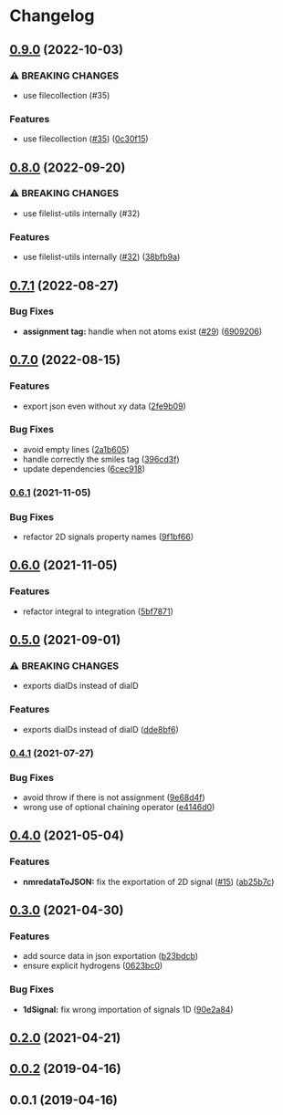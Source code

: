 # Changelog

## [0.9.0](https://github.com/cheminfo/nmredata/compare/v0.8.0...v0.9.0) (2022-10-03)


### ⚠ BREAKING CHANGES

* use filecollection (#35)

### Features

* use filecollection ([#35](https://github.com/cheminfo/nmredata/issues/35)) ([0c30f15](https://github.com/cheminfo/nmredata/commit/0c30f15b10436641e36f5516d4dd54d3c0a8d52f))

## [0.8.0](https://github.com/cheminfo/nmredata/compare/v0.7.1...v0.8.0) (2022-09-20)


### ⚠ BREAKING CHANGES

* use filelist-utils internally (#32)

### Features

* use filelist-utils internally ([#32](https://github.com/cheminfo/nmredata/issues/32)) ([38bfb9a](https://github.com/cheminfo/nmredata/commit/38bfb9ad8e1339f1680a9da9088cfae626b4ed6e))

## [0.7.1](https://github.com/cheminfo/nmredata/compare/v0.7.0...v0.7.1) (2022-08-27)


### Bug Fixes

* **assignment tag:** handle when not atoms exist ([#29](https://github.com/cheminfo/nmredata/issues/29)) ([6909206](https://github.com/cheminfo/nmredata/commit/69092067102bcfd7e41c37750e9ee7ce2a33da4f))

## [0.7.0](https://github.com/cheminfo/nmredata/compare/v0.6.1...v0.7.0) (2022-08-15)


### Features

* export json even without xy data ([2fe9b09](https://github.com/cheminfo/nmredata/commit/2fe9b0971b0da926942d1b0ac35ed60d50512d40))


### Bug Fixes

* avoid empty lines ([2a1b605](https://github.com/cheminfo/nmredata/commit/2a1b6054dd0e635612863840f7068956337bacb4))
* handle correctly the smiles tag ([396cd3f](https://github.com/cheminfo/nmredata/commit/396cd3fd91c8e955e9138100cdd24de46ccba8e2))
* update dependencies ([6cec918](https://github.com/cheminfo/nmredata/commit/6cec9187e21ee1a2a4bc5e03204e3fd3627c8a45))

### [0.6.1](https://www.github.com/cheminfo/nmredata/compare/v0.6.0...v0.6.1) (2021-11-05)


### Bug Fixes

* refactor 2D signals property names ([9f1bf66](https://www.github.com/cheminfo/nmredata/commit/9f1bf66de9493b8e99e564d8fe0526b3bf50760a))

## [0.6.0](https://www.github.com/cheminfo/nmredata/compare/v0.5.0...v0.6.0) (2021-11-05)


### Features

* refactor integral to integration ([5bf7871](https://www.github.com/cheminfo/nmredata/commit/5bf78711e964287ad3b826b8350796f3f3186f3f))

## [0.5.0](https://www.github.com/cheminfo/nmredata/compare/v0.4.1...v0.5.0) (2021-09-01)


### ⚠ BREAKING CHANGES

* exports diaIDs instead of diaID

### Features

* exports diaIDs instead of diaID ([dde8bf6](https://www.github.com/cheminfo/nmredata/commit/dde8bf65ae78f640e767e142dd466f3e7353f41c))

### [0.4.1](https://www.github.com/cheminfo/nmredata/compare/v0.4.0...v0.4.1) (2021-07-27)


### Bug Fixes

* avoid throw if there is not assignment ([9e68d4f](https://www.github.com/cheminfo/nmredata/commit/9e68d4f5e8b126d06735c96807975a4f6b0e12b4))
* wrong use of optional chaining operator ([e4146d0](https://www.github.com/cheminfo/nmredata/commit/e4146d055e8c17b75bb7177cdac766f99a6f7c67))

## [0.4.0](https://www.github.com/cheminfo/nmredata/compare/v0.3.0...v0.4.0) (2021-05-04)


### Features

* **nmredataToJSON:** fix the exportation of 2D signal ([#15](https://www.github.com/cheminfo/nmredata/issues/15)) ([ab25b7c](https://www.github.com/cheminfo/nmredata/commit/ab25b7ce9d9783ad12ee27063760f6123150f83c))

## [0.3.0](https://www.github.com/cheminfo/nmredata/compare/v0.2.0...v0.3.0) (2021-04-30)


### Features

* add source data in json exportation ([b23bdcb](https://www.github.com/cheminfo/nmredata/commit/b23bdcb37947347337c26f97b5a5e7bac6a4f24f))
* ensure explicit hydrogens ([0623bc0](https://www.github.com/cheminfo/nmredata/commit/0623bc053469bd33443f3778bf5e1d5ecd9bb156))


### Bug Fixes

* **1dSignal:** fix wrong importation of signals 1D ([90e2a84](https://www.github.com/cheminfo/nmredata/commit/90e2a84d1a67b51b9803eb58868620dfb5a99eee))

## [0.2.0](https://github.com/cheminfo/nmredata/compare/v0.1.0...v0.2.0) (2021-04-21)

## [0.0.2](https://github.com/cheminfo/nmredata/compare/v0.0.1...v0.0.2) (2019-04-16)



## 0.0.1 (2019-04-16)
